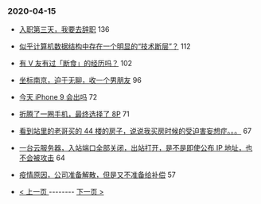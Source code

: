### 2020-04-15 
- [入职第三天，我要去辞职](https://www.v2ex.com/t/662500) 136
- [似乎计算机数据结构中存在一个明显的“技术断层”？](https://www.v2ex.com/t/662507) 112
- [有 V 友有过「断食」的经历吗？](https://www.v2ex.com/t/662526) 102
- [坐标南京，迫于无聊，收一个男朋友](https://www.v2ex.com/t/662701) 96
- [今天 iPhone 9 会出吗](https://www.v2ex.com/t/662537) 72
- [折腾了一圈手机，最终选择了 8P](https://www.v2ex.com/t/662442) 71
- [看到站里的老哥买的 44 楼的房子，说说我买房时候的受迫害妄想症。。。](https://www.v2ex.com/t/662509) 67
- [一台云服务器，入站端口全部关闭，出站打开，是不是即使公布 IP 地址，也不会被攻击](https://www.v2ex.com/t/662525) 64
- [疫情原因，公司准备解散，但是又不准备给补偿](https://www.v2ex.com/t/662607) 57 

- [ < 上一页 ](https://github.com/able8/v2ex-hot-record/blob/master/2020-04-14.md) -------- [ 下一页 > ](https://github.com/able8/v2ex-hot-record/blob/master/2020-04-16.md)